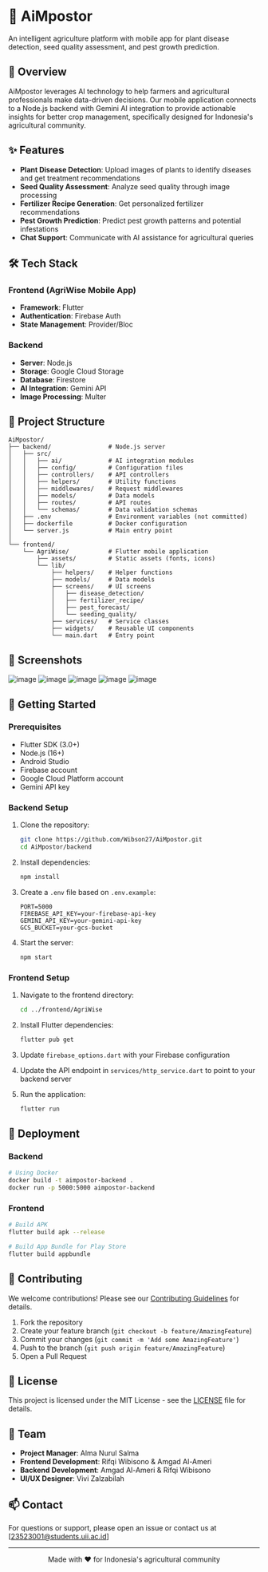 # 🌱 AiMpostor

An intelligent agriculture platform with mobile app for plant disease detection, seed quality assessment, and pest growth prediction.

## 🚀 Overview

AiMpostor leverages AI technology to help farmers and agricultural professionals make data-driven decisions. Our mobile application connects to a Node.js backend with Gemini AI integration to provide actionable insights for better crop management, specifically designed for Indonesia's agricultural community.

## ✨ Features

- **Plant Disease Detection**: Upload images of plants to identify diseases and get treatment recommendations
- **Seed Quality Assessment**: Analyze seed quality through image processing
- **Fertilizer Recipe Generation**: Get personalized fertilizer recommendations
- **Pest Growth Prediction**: Predict pest growth patterns and potential infestations
- **Chat Support**: Communicate with AI assistance for agricultural queries

## 🛠️ Tech Stack

### Frontend (AgriWise Mobile App)
- **Framework**: Flutter
- **Authentication**: Firebase Auth
- **State Management**: Provider/Bloc 

### Backend
- **Server**: Node.js
- **Storage**: Google Cloud Storage
- **Database**: Firestore
- **AI Integration**: Gemini API
- **Image Processing**: Multer

## 📁 Project Structure

```
AiMpostor/
├── backend/                # Node.js server
│   ├── src/
│   │   ├── ai/             # AI integration modules
│   │   ├── config/         # Configuration files
│   │   ├── controllers/    # API controllers
│   │   ├── helpers/        # Utility functions
│   │   ├── middlewares/    # Request middlewares
│   │   ├── models/         # Data models
│   │   ├── routes/         # API routes
│   │   └── schemas/        # Data validation schemas
│   ├── .env                # Environment variables (not committed)
│   ├── dockerfile          # Docker configuration
│   └── server.js           # Main entry point
│
└── frontend/              
    └── AgriWise/           # Flutter mobile application
        ├── assets/         # Static assets (fonts, icons)
        └── lib/
            ├── helpers/    # Helper functions
            ├── models/     # Data models
            ├── screens/    # UI screens
            │   ├── disease_detection/
            │   ├── fertilizer_recipe/
            │   ├── pest_forecast/
            │   └── seeding_quality/
            ├── services/   # Service classes
            ├── widgets/    # Reusable UI components
            └── main.dart   # Entry point
```

## 📱 Screenshots

![image](https://github.com/user-attachments/assets/6691310e-4438-4d3c-a2cf-8ffe3613c73b)
![image](https://github.com/user-attachments/assets/aacbac76-de61-4c39-9b0c-280976679734)
![image](https://github.com/user-attachments/assets/232bee51-023d-46ac-bd33-ec63707c9911)
![image](https://github.com/user-attachments/assets/5582cf79-19d4-4ccd-844c-ea47205c14b8)
![image](https://github.com/user-attachments/assets/435c72b4-50fb-436d-8517-fcfa82dbbf83)

## 🏁 Getting Started

### Prerequisites

- Flutter SDK (3.0+)
- Node.js (16+)
- Android Studio
- Firebase account
- Google Cloud Platform account
- Gemini API key

### Backend Setup

1. Clone the repository:
   ```bash
   git clone https://github.com/Wibson27/AiMpostor.git
   cd AiMpostor/backend
   ```

2. Install dependencies:
   ```bash
   npm install
   ```

3. Create a `.env` file based on `.env.example`:
   ```
   PORT=5000
   FIREBASE_API_KEY=your-firebase-api-key
   GEMINI_API_KEY=your-gemini-api-key
   GCS_BUCKET=your-gcs-bucket
   ```

4. Start the server:
   ```bash
   npm start
   ```

### Frontend Setup

1. Navigate to the frontend directory:
   ```bash
   cd ../frontend/AgriWise
   ```

2. Install Flutter dependencies:
   ```bash
   flutter pub get
   ```

3. Update `firebase_options.dart` with your Firebase configuration

4. Update the API endpoint in `services/http_service.dart` to point to your backend server

5. Run the application:
   ```bash
   flutter run
   ```

## 🚀 Deployment

### Backend
```bash
# Using Docker
docker build -t aimpostor-backend .
docker run -p 5000:5000 aimpostor-backend
```

### Frontend
```bash
# Build APK
flutter build apk --release

# Build App Bundle for Play Store
flutter build appbundle
```

## 🤝 Contributing

We welcome contributions! Please see our [Contributing Guidelines](docs/CONTRIBUTING.md) for details.

1. Fork the repository
2. Create your feature branch (`git checkout -b feature/AmazingFeature`)
3. Commit your changes (`git commit -m 'Add some AmazingFeature'`)
4. Push to the branch (`git push origin feature/AmazingFeature`)
5. Open a Pull Request

## 📝 License

This project is licensed under the MIT License - see the [LICENSE](LICENSE) file for details.

## 👥 Team

- **Project Manager**: Alma Nurul Salma
- **Frontend Development**: Rifqi Wibisono & Amgad Al-Ameri
- **Backend Development**: Amgad Al-Ameri & Rifqi Wibisono
- **UI/UX Designer**: Vivi Zalzabilah

## 📫 Contact

For questions or support, please open an issue or contact us at [23523001@students.uii.ac.id]

---

<p align="center">Made with ❤️ for Indonesia's agricultural community</p>
